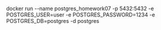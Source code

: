 
docker run --name postgres_homework07 -p 5432:5432 -e POSTGRES_USER=user -e POSTGRES_PASSWORD=1234 -e POSTGRES_DB=postgres -d postgres